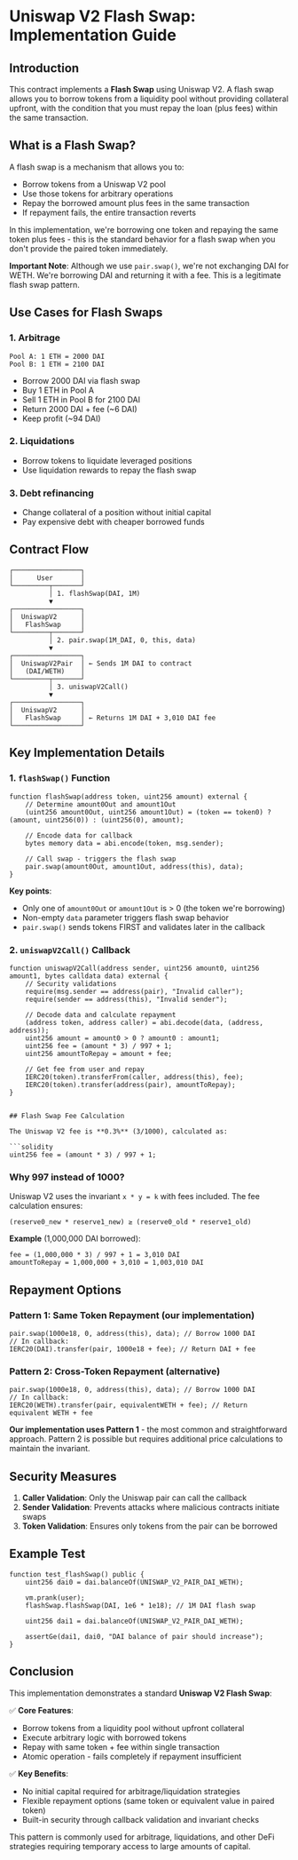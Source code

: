 # Uniswap V2 Flash Swap: Implementation Guide

## Introduction

This contract implements a **Flash Swap** using Uniswap V2. A flash swap allows you to borrow tokens from a liquidity pool without providing collateral upfront, with the condition that you must repay the loan (plus fees) within the same transaction.

## What is a Flash Swap?

A flash swap is a mechanism that allows you to:
- Borrow tokens from a Uniswap V2 pool
- Use those tokens for arbitrary operations
- Repay the borrowed amount plus fees in the same transaction
- If repayment fails, the entire transaction reverts

In this implementation, we're borrowing one token and repaying the same token plus fees - this is the standard behavior for a flash swap when you don't provide the paired token immediately.

**Important Note**: Although we use `pair.swap()`, we're not exchanging DAI for WETH. We're borrowing DAI and returning it with a fee. This is a legitimate flash swap pattern.

## Use Cases for Flash Swaps

### 1. Arbitrage
```
Pool A: 1 ETH = 2000 DAI
Pool B: 1 ETH = 2100 DAI
```
- Borrow 2000 DAI via flash swap
- Buy 1 ETH in Pool A
- Sell 1 ETH in Pool B for 2100 DAI
- Return 2000 DAI + fee (~6 DAI)
- Keep profit (~94 DAI)

### 2. Liquidations
- Borrow tokens to liquidate leveraged positions
- Use liquidation rewards to repay the flash swap

### 3. Debt refinancing
- Change collateral of a position without initial capital
- Pay expensive debt with cheaper borrowed funds

## Contract Flow

```
┌─────────────────┐
│      User       │
└─────────┬───────┘
          │ 1. flashSwap(DAI, 1M)
          ▼
┌─────────────────┐
│  UniswapV2      │
│   FlashSwap     │
└─────────┬───────┘
          │ 2. pair.swap(1M_DAI, 0, this, data)
          ▼
┌─────────────────┐
│  UniswapV2Pair  │ ← Sends 1M DAI to contract
│   (DAI/WETH)    │
└─────────┬───────┘
          │ 3. uniswapV2Call()
          ▼
┌─────────────────┐
│  UniswapV2      │
│   FlashSwap     │ ← Returns 1M DAI + 3,010 DAI fee
└─────────────────┘
```

## Key Implementation Details

### 1. `flashSwap()` Function

```solidity
function flashSwap(address token, uint256 amount) external {
    // Determine amount0Out and amount1Out
    (uint256 amount0Out, uint256 amount1Out) = (token == token0) ? (amount, uint256(0)) : (uint256(0), amount);

    // Encode data for callback
    bytes memory data = abi.encode(token, msg.sender);

    // Call swap - triggers the flash swap
    pair.swap(amount0Out, amount1Out, address(this), data);
}
```

**Key points**:
- Only one of `amount0Out` or `amount1Out` is > 0 (the token we're borrowing)
- Non-empty `data` parameter triggers flash swap behavior
- `pair.swap()` sends tokens FIRST and validates later in the callback

### 2. `uniswapV2Call()` Callback

```solidity
function uniswapV2Call(address sender, uint256 amount0, uint256 amount1, bytes calldata data) external {
    // Security validations
    require(msg.sender == address(pair), "Invalid caller");
    require(sender == address(this), "Invalid sender");

    // Decode data and calculate repayment
    (address token, address caller) = abi.decode(data, (address, address));
    uint256 amount = amount0 > 0 ? amount0 : amount1;
    uint256 fee = (amount * 3) / 997 + 1;
    uint256 amountToRepay = amount + fee;

    // Get fee from user and repay
    IERC20(token).transferFrom(caller, address(this), fee);
    IERC20(token).transfer(address(pair), amountToRepay);
}
```
```

## Flash Swap Fee Calculation

The Uniswap V2 fee is **0.3%** (3/1000), calculated as:

```solidity
uint256 fee = (amount * 3) / 997 + 1;
```

### Why 997 instead of 1000?

Uniswap V2 uses the invariant `x * y = k` with fees included. The fee calculation ensures:
```
(reserve0_new * reserve1_new) ≥ (reserve0_old * reserve1_old)
```

**Example** (1,000,000 DAI borrowed):
```
fee = (1,000,000 * 3) / 997 + 1 = 3,010 DAI
amountToRepay = 1,000,000 + 3,010 = 1,003,010 DAI
```

## Repayment Options

### Pattern 1: Same Token Repayment (our implementation)
```solidity
pair.swap(1000e18, 0, address(this), data); // Borrow 1000 DAI
// In callback:  
IERC20(DAI).transfer(pair, 1000e18 + fee); // Return DAI + fee
```

### Pattern 2: Cross-Token Repayment (alternative)
```solidity
pair.swap(1000e18, 0, address(this), data); // Borrow 1000 DAI
// In callback:
IERC20(WETH).transfer(pair, equivalentWETH + fee); // Return equivalent WETH + fee
```

**Our implementation uses Pattern 1** - the most common and straightforward approach. Pattern 2 is possible but requires additional price calculations to maintain the invariant.

## Security Measures

1. **Caller Validation**: Only the Uniswap pair can call the callback
2. **Sender Validation**: Prevents attacks where malicious contracts initiate swaps
3. **Token Validation**: Ensures only tokens from the pair can be borrowed

## Example Test

```solidity
function test_flashSwap() public {
    uint256 dai0 = dai.balanceOf(UNISWAP_V2_PAIR_DAI_WETH);
    
    vm.prank(user);
    flashSwap.flashSwap(DAI, 1e6 * 1e18); // 1M DAI flash swap
    
    uint256 dai1 = dai.balanceOf(UNISWAP_V2_PAIR_DAI_WETH);
    
    assertGe(dai1, dai0, "DAI balance of pair should increase");
}
```

## Conclusion

This implementation demonstrates a standard **Uniswap V2 Flash Swap**:

✅ **Core Features**:
- Borrow tokens from a liquidity pool without upfront collateral
- Execute arbitrary logic with borrowed tokens  
- Repay with same token + fee within single transaction
- Atomic operation - fails completely if repayment insufficient

✅ **Key Benefits**:
- No initial capital required for arbitrage/liquidation strategies
- Flexible repayment options (same token or equivalent value in paired token)
- Built-in security through callback validation and invariant checks

This pattern is commonly used for arbitrage, liquidations, and other DeFi strategies requiring temporary access to large amounts of capital.